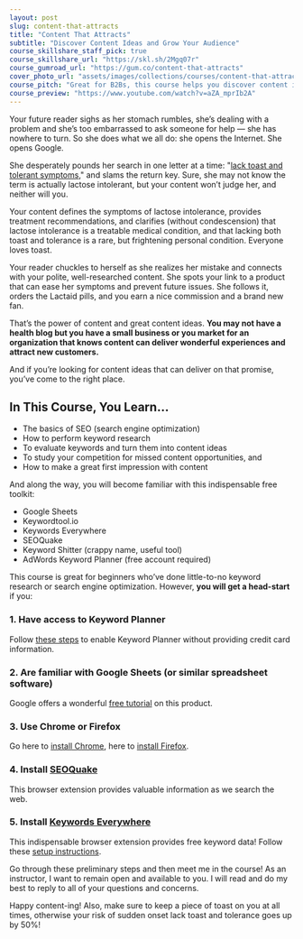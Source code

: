 ```yaml
---
layout: post
slug: content-that-attracts
title: "Content That Attracts"
subtitle: "Discover Content Ideas and Grow Your Audience"
course_skillshare_staff_pick: true
course_skillshare_url: "https://skl.sh/2Mgq07r"
course_gumroad_url: "https://gum.co/content-that-attracts"
cover_photo_url: "assets/images/collections/courses/content-that-attracts/content-that-attracts-cover-photo.png"
course_pitch: "Great for B2Bs, this course helps you discover content ideas by studying search results, your competition, and local trends"
course_preview: "https://www.youtube.com/watch?v=aZA_mprIb2A"
---
```

Your future reader sighs as her stomach rumbles, she’s dealing with a problem and she’s too embarrassed to ask someone for help — she has nowhere to turn. So she does what we all do: she opens the Internet. She opens Google.

She desperately pounds her search in one letter at a time: "[lack toast and tolerant symptoms](https://www.reddit.com/r/funny/comments/su6ok/lack_toast_and_tolerant/)," and slams the return key. Sure, she may not know the term is actually lactose intolerant, but your content won’t judge her, and neither will you.

Your content defines the symptoms of lactose intolerance, provides treatment recommendations, and clarifies (without condescension) that lactose intolerance is a treatable medical condition, and that lacking both toast and tolerance is a rare, but frightening personal condition. Everyone loves toast.

Your reader chuckles to herself as she realizes her mistake and connects with your polite, well-researched content. She spots your link to a product that can ease her symptoms and prevent future issues. She follows it, orders the Lactaid pills, and you earn a nice commission and a brand new fan.

That’s the power of content and great content ideas. **You may not have a health blog but you have a small business or you market for an organization that knows content can deliver wonderful experiences and attract new customers.**

And if you’re looking for content ideas that can deliver on that promise, you’ve come to the right place.

## In This Course, You Learn…

- The basics of SEO (search engine optimization)
- How to perform keyword research
- To evaluate keywords and turn them into content ideas
- To study your competition for missed content opportunities, and
- How to make a great first impression with content

And along the way, you will become familiar with this indispensable free toolkit:

- Google Sheets
- Keywordtool.io
- Keywords Everywhere
- SEOQuake
- Keyword Shitter (crappy name, useful tool)
- AdWords Keyword Planner (free account required)

This course is great for beginners who’ve done little-to-no keyword research or search engine optimization. However, **you will get a head-start** if you:

### 1. Have access to Keyword Planner

Follow [these steps](https://www.techwyse.com/blog/search-engine-optimization/google-keyword-planner/) to enable Keyword Planner without providing credit card information.

### 2. Are familiar with Google Sheets (or similar spreadsheet software)

Google offers a wonderful [free tutorial](https://gsuite.google.com/learning-center/products/sheets/get-started/#!/) on this product.

### 3. Use Chrome or Firefox

Go here to [install Chrome](https://www.google.com/chrome/), here to [install Firefox](https://www.mozilla.org/en-US/firefox/).

### 4. Install [SEOQuake](https://www.seoquake.com/index.html)

This browser extension provides valuable information as we search the web.

### 5. Install [Keywords Everywhere](https://keywordseverywhere.com/)

This indispensable browser extension provides free keyword data! Follow these [setup instructions](https://keywordseverywhere.com/first-install-addon.html).

Go through these preliminary steps and then meet me in the course! As an instructor, I want to remain open and available to you. I will read and do my best to reply to all of your questions and concerns.

Happy content-ing! Also, make sure to keep a piece of toast on you at all times, otherwise your risk of sudden onset lack toast and tolerance goes up by 50%!